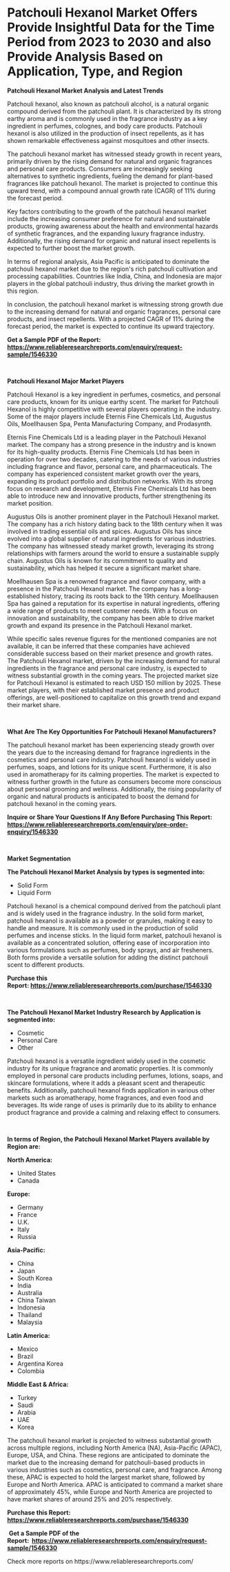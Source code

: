 <p><h1>Patchouli Hexanol Market Offers Provide Insightful Data for the Time Period from 2023 to 2030 and also Provide Analysis Based on Application, Type, and Region</h1></p><p><strong>Patchouli Hexanol Market Analysis and Latest Trends</strong></p>
<p><p>Patchouli hexanol, also known as patchouli alcohol, is a natural organic compound derived from the patchouli plant. It is characterized by its strong earthy aroma and is commonly used in the fragrance industry as a key ingredient in perfumes, colognes, and body care products. Patchouli hexanol is also utilized in the production of insect repellents, as it has shown remarkable effectiveness against mosquitoes and other insects.</p><p>The patchouli hexanol market has witnessed steady growth in recent years, primarily driven by the rising demand for natural and organic fragrances and personal care products. Consumers are increasingly seeking alternatives to synthetic ingredients, fueling the demand for plant-based fragrances like patchouli hexanol. The market is projected to continue this upward trend, with a compound annual growth rate (CAGR) of 11% during the forecast period.</p><p>Key factors contributing to the growth of the patchouli hexanol market include the increasing consumer preference for natural and sustainable products, growing awareness about the health and environmental hazards of synthetic fragrances, and the expanding luxury fragrance industry. Additionally, the rising demand for organic and natural insect repellents is expected to further boost the market growth.</p><p>In terms of regional analysis, Asia Pacific is anticipated to dominate the patchouli hexanol market due to the region's rich patchouli cultivation and processing capabilities. Countries like India, China, and Indonesia are major players in the global patchouli industry, thus driving the market growth in this region.</p><p>In conclusion, the patchouli hexanol market is witnessing strong growth due to the increasing demand for natural and organic fragrances, personal care products, and insect repellents. With a projected CAGR of 11% during the forecast period, the market is expected to continue its upward trajectory.</p></p>
<p><strong>Get a Sample PDF of the Report:&nbsp; <a href="https://www.reliableresearchreports.com/enquiry/request-sample/1546330">https://www.reliableresearchreports.com/enquiry/request-sample/1546330</a></strong></p>
<p>&nbsp;</p>
<p><strong>Patchouli Hexanol Major Market Players</strong></p>
<p><p>Patchouli Hexanol is a key ingredient in perfumes, cosmetics, and personal care products, known for its unique earthy scent. The market for Patchouli Hexanol is highly competitive with several players operating in the industry. Some of the major players include Eternis Fine Chemicals Ltd, Augustus Oils, Moellhausen Spa, Penta Manufacturing Company, and Prodasynth.</p><p>Eternis Fine Chemicals Ltd is a leading player in the Patchouli Hexanol market. The company has a strong presence in the industry and is known for its high-quality products. Eternis Fine Chemicals Ltd has been in operation for over two decades, catering to the needs of various industries including fragrance and flavor, personal care, and pharmaceuticals. The company has experienced consistent market growth over the years, expanding its product portfolio and distribution networks. With its strong focus on research and development, Eternis Fine Chemicals Ltd has been able to introduce new and innovative products, further strengthening its market position.</p><p>Augustus Oils is another prominent player in the Patchouli Hexanol market. The company has a rich history dating back to the 18th century when it was involved in trading essential oils and spices. Augustus Oils has since evolved into a global supplier of natural ingredients for various industries. The company has witnessed steady market growth, leveraging its strong relationships with farmers around the world to ensure a sustainable supply chain. Augustus Oils is known for its commitment to quality and sustainability, which has helped it secure a significant market share.</p><p>Moellhausen Spa is a renowned fragrance and flavor company, with a presence in the Patchouli Hexanol market. The company has a long-established history, tracing its roots back to the 19th century. Moellhausen Spa has gained a reputation for its expertise in natural ingredients, offering a wide range of products to meet customer needs. With a focus on innovation and sustainability, the company has been able to drive market growth and expand its presence in the Patchouli Hexanol market.</p><p>While specific sales revenue figures for the mentioned companies are not available, it can be inferred that these companies have achieved considerable success based on their market presence and growth rates. The Patchouli Hexanol market, driven by the increasing demand for natural ingredients in the fragrance and personal care industry, is expected to witness substantial growth in the coming years. The projected market size for Patchouli Hexanol is estimated to reach USD 150 million by 2025. These market players, with their established market presence and product offerings, are well-positioned to capitalize on this growth trend and expand their market share.</p></p>
<p>&nbsp;</p>
<p><strong>What Are The Key Opportunities For Patchouli Hexanol Manufacturers?</strong></p>
<p><p>The patchouli hexanol market has been experiencing steady growth over the years due to the increasing demand for fragrance ingredients in the cosmetics and personal care industry. Patchouli hexanol is widely used in perfumes, soaps, and lotions for its unique scent. Furthermore, it is also used in aromatherapy for its calming properties. The market is expected to witness further growth in the future as consumers become more conscious about personal grooming and wellness. Additionally, the rising popularity of organic and natural products is anticipated to boost the demand for patchouli hexanol in the coming years.</p></p>
<p><strong>Inquire or Share Your Questions If Any Before Purchasing This Report: <a href="https://www.reliableresearchreports.com/enquiry/pre-order-enquiry/1546330">https://www.reliableresearchreports.com/enquiry/pre-order-enquiry/1546330</a></strong></p>
<p>&nbsp;</p>
<p><strong>Market Segmentation</strong></p>
<p><strong>The Patchouli Hexanol Market Analysis by types is segmented into:</strong></p>
<p><ul><li>Solid Form</li><li>Liquid Form</li></ul></p>
<p><p>Patchouli hexanol is a chemical compound derived from the patchouli plant and is widely used in the fragrance industry. In the solid form market, patchouli hexanol is available as a powder or granules, making it easy to handle and measure. It is commonly used in the production of solid perfumes and incense sticks. In the liquid form market, patchouli hexanol is available as a concentrated solution, offering ease of incorporation into various formulations such as perfumes, body sprays, and air fresheners. Both forms provide a versatile solution for adding the distinct patchouli scent to different products.</p></p>
<p><strong>Purchase this Report:&nbsp;<a href="https://www.reliableresearchreports.com/purchase/1546330">https://www.reliableresearchreports.com/purchase/1546330</a></strong></p>
<p>&nbsp;</p>
<p><strong>The Patchouli Hexanol Market Industry Research by Application is segmented into:</strong></p>
<p><ul><li>Cosmetic</li><li>Personal Care</li><li>Other</li></ul></p>
<p><p>Patchouli hexanol is a versatile ingredient widely used in the cosmetic industry for its unique fragrance and aromatic properties. It is commonly employed in personal care products including perfumes, lotions, soaps, and skincare formulations, where it adds a pleasant scent and therapeutic benefits. Additionally, patchouli hexanol finds application in various other markets such as aromatherapy, home fragrances, and even food and beverages. Its wide range of uses is primarily due to its ability to enhance product fragrance and provide a calming and relaxing effect to consumers.</p></p>
<p>&nbsp;</p>
<p><strong>In terms of Region, the Patchouli Hexanol Market Players available by Region are:</strong></p>
<p>
    <p> <strong> North America: </strong>
        <ul>
            <li>United States</li>
            <li>Canada</li>
        </ul>
        </p> 
    <p> <strong> Europe: </strong>
        <ul>
            <li>Germany</li>
            <li>France</li>
            <li>U.K.</li>
            <li>Italy</li>
            <li>Russia</li>
        </ul>
        </p> 
    <p> <strong> Asia-Pacific: </strong>
        <ul>
            <li>China</li>
            <li>Japan</li>
            <li>South Korea</li>
            <li>India</li>
            <li>Australia</li>
            <li>China Taiwan</li>
            <li>Indonesia</li>
            <li>Thailand</li>
            <li>Malaysia</li>
        </ul>
        </p> 
    <p> <strong> Latin America: </strong>
        <ul>
            <li>Mexico</li>
            <li>Brazil</li>
            <li>Argentina Korea</li>
            <li>Colombia</li>
        </ul>
        </p> 
    <p> <strong> Middle East & Africa: </strong>
        <ul>
            <li>Turkey</li>
            <li>Saudi</li>
            <li>Arabia</li>
            <li>UAE</li>
            <li>Korea</li>
        </ul>
    </p>
    </p>
<p><p>The patchouli hexanol market is projected to witness substantial growth across multiple regions, including North America (NA), Asia-Pacific (APAC), Europe, USA, and China. These regions are anticipated to dominate the market due to the increasing demand for patchouli-based products in various industries such as cosmetics, personal care, and fragrance. Among these, APAC is expected to hold the largest market share, followed by Europe and North America. APAC is anticipated to command a market share of approximately 45%, while Europe and North America are projected to have market shares of around 25% and 20% respectively.</p></p>
<p><strong>Purchase this Report: <a href="https://www.reliableresearchreports.com/purchase/1546330">https://www.reliableresearchreports.com/purchase/1546330</a></strong></p>
<p>&nbsp;<strong>Get a Sample PDF of the Report:&nbsp;&nbsp;<a href="https://www.reliableresearchreports.com/enquiry/request-sample/1546330">https://www.reliableresearchreports.com/enquiry/request-sample/1546330</a></strong></p>
<p><strong></strong></p>
<p>Check more reports on https://www.reliableresearchreports.com/</p>